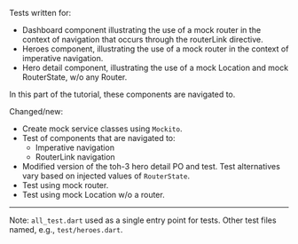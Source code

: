 Tests written for:

- Dashboard component illustrating the use of a mock router in the
  context of navigation that occurs through the routerLink directive.
- Heroes component, illustrating the use of a mock router in the
  context of imperative navigation.
- Hero detail component, illustrating the use of a mock Location
  and mock RouterState, w/o any Router.

In this part of the tutorial, these components are navigated to.

Changed/new:

- Create mock service classes using `Mockito`.
- Test of components that are navigated to:
  - Imperative navigation
  - RouterLink navigation
- Modified version of the toh-3 hero detail PO and test. Test alternatives
  vary based on injected values of `RouterState`.
- Test using mock router.
- Test using mock Location w/o a router.

----

Note: `all_test.dart` used as a single entry point for tests.
Other test files named, e.g., `test/heroes.dart`.
